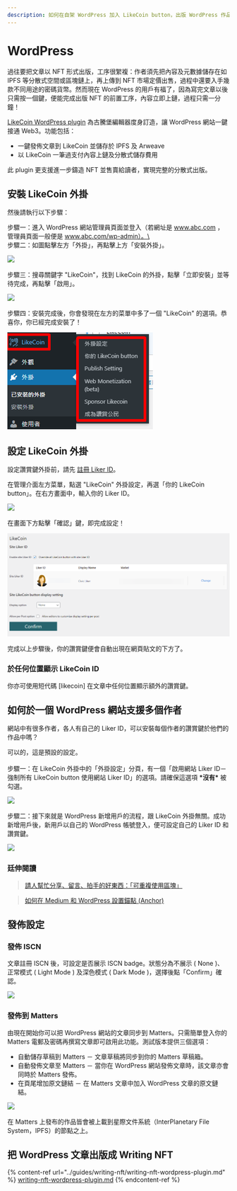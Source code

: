 ```yaml
---
description: 如何在自架 WordPress 加入 LikeCoin button，出版 WordPress 作品到區塊鏈？
---
```


# WordPress

過往要把文章以 NFT 形式出版，工序很䌓複：作者須先把內容及元數據儲存在如 IPFS 等分散式空間或區塊鏈上，再上傳到 NFT 市場定價出售，過程中還要入手幾款不同用途的密碼貨幣。然而現在 WordPress 的用戶有福了，因為寫完文章以後只需按一個鍵，便能完成出版 NFT 的前置工序，內容立即上鏈，過程只需一分鐘！

[LikeCoin WordPress plugin](https://zh-hk.wordpress.org/plugins/likecoin/) 為古騰堡編輯器度身訂造，讓 WordPress 網站一鍵接通 Web3。功能包括：

* 一鍵發佈文章到 LikeCoin 並儲存於 IPFS 及 Arweave
* 以 LikeCoin 一筆過支付內容上鏈及分散式儲存費用

此 plugin 更支援進一步鑄造 NFT 並售賣給讀者，實現完整的分散式出版。

## 安裝 LikeCoin 外掛 <a href="#installation" id="installation"></a>

然後請執行以下步驟：

步驟一：進入 WordPress 網站管理員頁面並登入（若網址是 www.abc.com ，管理員頁面一般便是 www.abc.com/wp-admin）。\
\
步驟二：如圖點擊左方「外掛」，再點擊上方「安裝外掛」。

![](../.gitbook/assets/wordpress-1.png)

步驟三：搜尋關鍵字 "LikeCoin"，找到 LikeCoin 的外掛，點擊「立即安裝」並等待完成，再點擊「啟用」。

![](<../.gitbook/assets/wordpress-2 (1).png>)

步驟四：安裝完成後，你會發現在左方的菜單中多了一個 "LikeCoin" 的選項。恭喜你，你已經完成安裝了！

![](../.gitbook/assets/wordpress-3.png)

## 設定 LikeCoin 外掛 <a href="#setting" id="setting"></a>

設定讚賞鍵外掛前，請先 [註冊 Liker ID](liker-id/)。

在管理介面左方菜單，點選 "LikeCoin" 外掛設定，再選「你的 LikeCoin button」。在右方畫面中，輸入你的 Liker ID。

![](../.gitbook/assets/wordpress-4.png)

在畫面下方點擊「確認」鍵，即完成設定！

![](../.gitbook/assets/wordpress-5-en.png)

完成以上步驟後，你的讚賞鍵便會自動出現在網頁貼文的下方了。

### 於任何位置顯示 LikeCoin ID <a href="#config-likecoin-button-to-appear-in-anywhere-of-the-articles" id="config-likecoin-button-to-appear-in-anywhere-of-the-articles"></a>

你亦可使用短代碼 \[likecoin] 在文章中任何位置顯示額外的讚賞鍵。

## 如何於一個 WordPress 網站支援多個作者 <a href="#how-to-support-multiple-liker-id-on-a-wordpress-site" id="how-to-support-multiple-liker-id-on-a-wordpress-site"></a>

網站中有很多作者，各人有自己的 Liker ID，可以安裝每個作者的讚賞鍵於他們的作品中嗎？

可以的，這是預設的設定。\
\
步驟一：在 LikeCoin 外掛中的「外掛設定」分頁，有一個「啟用網站 Liker ID－強制所有 LikeCoin button 使用網站 Liker ID」的選項。請確保這選項 **\*沒有\*** 被勾選。

![](../.gitbook/assets/wordpress-6.png)

步驟二：接下來就是 WordPress 新增用戶的流程，跟 LikeCoin 外掛無關。成功新增用戶後，新用戶以自己的 WordPress 帳號登入，便可設定自己的 Liker ID 和讚賞鍵。

![](../.gitbook/assets/wordpress-7.png)

### 廷伸閱讀[&#xD;](https://coralive.site/likecoin-wordpress%E4%B8%8A%E5%A6%82%E4%BD%95%E5%AE%89%E8%A3%9D%E8%A8%AD%E5%AE%9Alikecoin/) <a href="#read-more" id="read-more"></a>

> [請人幫忙分享、留言、拍手的好東西：「可重複使用區塊」](https://xrine.com/gutenburg-%E5%8F%AF%E9%87%8D%E8%A4%87%E4%BD%BF%E7%94%A8%E5%8D%80%E5%A1%8A/)

> [如何在 Medium 和 WordPress 設置錨點 (Anchor)](https://bchai.cc/2019/03/30/how-to-setup-anchor-medium-wordpress/)

## 發佈設定 <a href="#publish-setting" id="publish-setting"></a>

### 發佈 ISCN <a href="#publish-to-iscn" id="publish-to-iscn"></a>

文章註冊 ISCN 後，可設定是否展示 ISCN badge。狀態分為不展示 ( None )、正常模式 ( Light Mode ) 及深色模式 ( Dark Mode )，選擇後點「Confirm」確認。

![](../.gitbook/assets/wordpress-9-en.png)

### 發佈到 Matters <a href="#publish-to-matters" id="publish-to-matters"></a>

由現在開始你可以把 WordPress 網站的文章同步到 Matters。只需簡單登入你的 Matters 電郵及密碼再撰寫文章即可啟用此功能。測試版本提供三個選項：

* 自動儲存草稿到 Matters － 文章草稿將同步到你的 Matters 草稿箱。
* 自動發佈文章至 Matters － 當你在 WordPress 網站發佈文章時，該文章亦會同時於 Matters 發佈。
* 在頁尾增加原文鏈結 － 在 Matters 文章中加入 WordPress 文章的原文鏈結。

![](../.gitbook/assets/wordpress-8.png)

在 Matters 上發布的作品皆會被上載到星際文件系統（InterPlanetary File System，IPFS）的節點之上。

## 把 WordPress 文章出版成 Writing NFT

{% content-ref url="../guides/writing-nft/writing-nft-wordpress-plugin.md" %}
[writing-nft-wordpress-plugin.md](../guides/writing-nft/writing-nft-wordpress-plugin.md)
{% endcontent-ref %}
